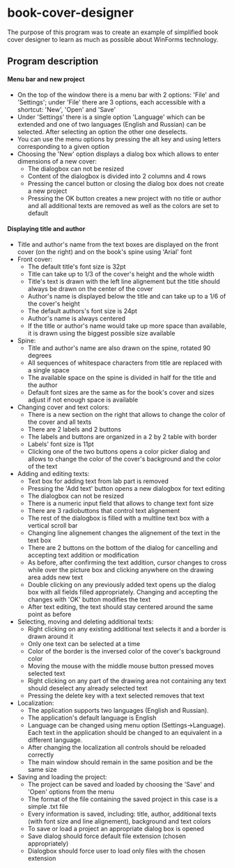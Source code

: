 # book-cover-designer
The purpose of this program was to create an example of simplified book cover designer to learn as much as possible about WinForms technology.

## Program description

#### Menu bar and new project
* On the top of the window there is a menu bar with 2 options: 'File' and 'Settings'; under 'File' there are 3 options, each accessible with a shortcut: 'New', 'Open' and 'Save'
* Under 'Settings' there is a single option 'Language' which can be extended and one of two languages (English and Russian) can be selected. After selecting an option the other one deselects.
* You can use the menu options by pressing the alt key and using letters corresponding to a given option
* Choosing the 'New' option displays a dialog box which allows to enter dimensions of a new cover:
  * The dialogbox can not be resized
  * Content of the dialogbox is divided into 2 columns and 4 rows
  * Pressing the cancel button or closing the dialog box does not create a new project
  * Pressing the OK button creates a new project with no title or author and all additional texts are removed as well as the colors are set to default
#### Displaying title and author
* Title and author's name from the text boxes are displayed on the front cover (on the right) and on the book's spine using 'Arial' font
* Front cover:
  * The default title's font size is 32pt
  * Title can take up to 1/3 of the cover's height and the whole width
  * Title's text is drawn with the left line alignement but the title should always be drawn on the center of the cover
  * Author's name is displayed below the title and can take up to a 1/6 of the cover's height
  * The default authors's font size is 24pt
  * Author's name is always centered
  * If the title or author's name would take up more space than available, it is drawn using the biggest possible size available
* Spine:
  * Title and author's name are also drawn on the spine, rotated 90 degrees
  * All sequences of whitespace characters from title are replaced with a single space
  * The available space on the spine is divided in half for the title and the author
  * Default font sizes are the same as for the book's cover and sizes adjust if not enough space is available
* Changing cover and text colors:
  * There is a new section on the right that allows to change the color of the cover and all texts
  * There are 2 labels and 2 buttons
  * The labels and buttons are organized in a 2 by 2 table with border
  * Labels' font size is 11pt
  * Clicking one of the two buttons opens a color picker dialog and allows to change the color of the cover's background and the color of the text
* Adding and editing texts:
  * Text box for adding text from lab part is removed
  * Pressing the 'Add text' button opens a new dialogbox for text editing
  * The dialogbox can not be resized
  * There is a numeric input field that allows to change text font size
  * There are 3 radiobuttons that control text alignement
  * The rest of the dialogbox is filled with a multline text box with a vertical scroll bar
  * Changing line alignement changes the alignement of the text in the text box
  * There are 2 buttons on the bottom of the dialog for cancelling and accepting text addition or modification
  * As before, after confirming the text addition, cursor changes to cross while over the picture box and clicking anywhere on the drawing area adds new text
  * Double clicking on any previously added text opens up the dialog box with all fields filled appropriately. Changing and accepting the changes with 'OK' button modifies the text
  * After text editing, the text should stay centered around the same point as before
* Selecting, moving and deleting additional texts:
  * Right clicking on any existing additional text selects it and a border is drawn around it
  * Only one text can be selected at a time
  * Color of the border is the inversed color of the cover's background color
  * Moving the mouse with the middle mouse button pressed moves selected text
  * Right clicking on any part of the drawing area not containing any text should deselect any already selected text
  * Pressing the delete key with a text selected removes that text
* Localization:
  * The application supports two languages (English and Russian).
  * The application's default language is English
  * Language can be changed using menu option (Settings->Language). Each text in the application should be changed to an equivalent in a different language.
  * After changing the localization all controls should be reloaded correctly
  * The main window should remain in the same position and be the same size
* Saving and loading the project:
  * The project can be saved and loaded by choosing the 'Save' and 'Open' options from the menu
  * The format of the file containing the saved project in this case is a simple .txt file
  * Every information is saved, including: title, author, additional texts (with font size and line alignement), background and text colors
  * To save or load a project an appropriate dialog box is opened
  * Save dialog should force default file extension (chosen appropriately)
  * Dialogbox should force user to load only files with the chosen extension
